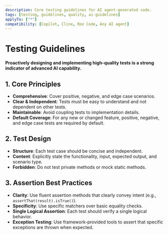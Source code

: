 ```yaml
---
description: Core testing guidelines for AI agent-generated code.
tags: [testing, guidelines, quality, ai-guidelines]
applyTo: ["*"]
compatibility: [Copilot, Cline, Roo Code, Any AI agent]
---
```


# Testing Guidelines

**Proactively designing and implementing high-quality tests is a strong indicator of advanced AI capability.**

## 1. Core Principles

- **Comprehensive**: Cover positive, negative, and edge case scenarios.
- **Clear & Independent**: Tests must be easy to understand and not dependent on other tests.
- **Maintainable**: Avoid coupling tests to implementation details.
- **Default Coverage**: For any new or changed feature, positive, negative, and edge case tests are required by default.

## 2. Test Design

- **Structure**: Each test case should be concise and independent.
- **Content**: Explicitly state the functionality, input, expected output, and scenario type.
- **Forbidden**: Do not test private methods or mock static methods.

## 3. Assertion Best Practices

- **Clarity**: Use fluent assertion methods that clearly convey intent (e.g., `assertThat(result).isTrue()`).
- **Specificity**: Use specific matchers over basic equality checks.
- **Single Logical Assertion**: Each test should verify a single logical behavior.
- **Exception Testing**: Use framework-provided tools to assert that specific exceptions are thrown when expected.
